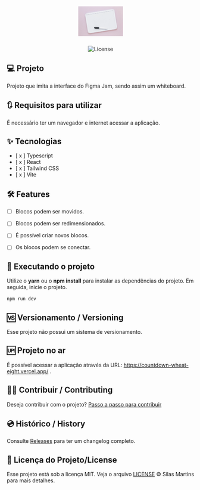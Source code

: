 <h1 align="center">
  <img alt="UI Figma Jam" height="80" title="UI Figma Jam" src="./public/whiteboard.png" />
</h1>

<p align="center">
  <img alt="License" src="https://img.shields.io/github/license/silasfmartins/whiteboard">
</p>


## 💻 Projeto
Projeto que imita a interface do Figma Jam, sendo assim um whiteboard.

## 🔃 Requisitos para utilizar

É necessário ter um navegador e internet acessar a aplicação.

## ✨ Tecnologias

-   [ x ] Typescript
-   [ x ] React
-   [ x ] Tailwind CSS
-   [ x ] Vite


## :hammer_and_wrench: Features 

-   [ ] Blocos podem ser movidos.
-   [ ] Blocos podem ser redimensionados.
-   [ ] É possível criar novos blocos.
-   [ ] Os blocos podem se conectar.


## 📲 Executando o projeto

Utilize o **yarn** ou o **npm install** para instalar as dependências do projeto.
Em seguida, inicie o projeto.

```cl
npm run dev
```

## 🆚 Versionamento / Versioning

Esse projeto não possui um sistema de versionamento.

## 🆙 Projeto no ar

É possível acessar a aplicação através da URL: https://countdown-wheat-eight.vercel.app/ .

## 👨‍💻 Contribuir / Contributing

Deseja contribuir com o projeto? [Passo a passo para contribuir](https://github.com/silasfmartins/whiteboard/blob/master/Contributing.md)

## 💿 Histórico / History

Consulte [Releases](https://github.com/silasfmartins/whiteboard/releases) para ter um changelog completo.

## 📄 Licença do Projeto/License

Esse projeto está sob a licença MIT. Veja o arquivo [LICENSE](https://github.com/silasfmartins/whiteboard/blob/main/LICENSE) © Silas Martins para mais detalhes.